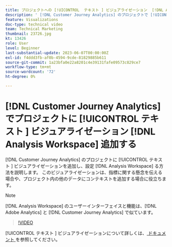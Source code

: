 ```yaml
---
title: プロジェクトへの [!UICONTROL  テキスト ] ビジュアライゼーション  [!DNL Analysis Workspace]  追加
description: ' [!DNL Customer Journey Analytics] のプロジェクトで [!UICONTROL  テキスト ] ビジュアライゼーションを追加し、設定する方法  [!DNL Analysis Workspace]  説明します。'
feature: Visualizations
doc-type: technical video
team: Technical Marketing
thumbnail: 23726.jpg
kt: 13426
role: User
level: Beginner
last-substantial-update: 2023-06-07T00:00:00Z
exl-id: f4ddd3fb-af0b-4594-9cde-81829885b611
source-git-commit: 1a23bfa0e22a8201c4e39131fafe09573c829ce7
workflow-type: tm+mt
source-wordcount: '72'
ht-degree: 0%

---
```


# [!DNL Customer Journey Analytics] でプロジェクトに [!UICONTROL  テキスト ] ビジュアライゼーション [!DNL Analysis Workspace] 追加する

[!DNL Customer Journey Analytics] のプロジェクトに [!UICONTROL  テキスト ] ビジュアライゼーションを追加し、設定 [!DNL Analysis Workspace] る方法を説明します。 このビジュアライゼーションは、指標に関する懸念を伝える場合や、プロジェクト内の他のデータにコンテキストを追加する場合に役立ちます。

>[!NOTE]
>
>[!DNL Analysis Workspace] のユーザーインターフェイスと機能は、[!DNL Adobe Analytics] と [!DNL Customer Journey Analytics] で似ています。

>[!VIDEO](https://video.tv.adobe.com/v/23726/?quality=12&learn=on)

[!UICONTROL  テキスト ] ビジュアライゼーションについて詳しくは、[ ドキュメント ](https://experienceleague.adobe.com/docs/analytics-platform/using/cja-workspace/visualizations/text.html) を参照してください。
